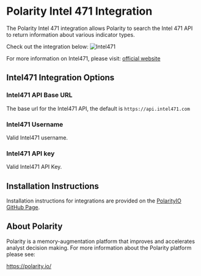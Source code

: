 # Polarity Intel 471 Integration

The Polarity Intel 471 integration allows Polarity to search the Intel 471 API to return information about various indicator types.


Check out the integration below:
![Intel471](https://user-images.githubusercontent.com/22529325/69731987-d766e500-10f8-11ea-9f9f-25b774097528.png)

For more information on Intel471, please visit: [official website](https://intel471.com/)
## Intel471 Integration Options

### Intel471 API Base URL
The base url for the Intel471 API, the default is `https://api.intel471.com`

### Intel471 Username
Valid Intel471 username.

### Intel471 API key
Valid Intel471 API Key.

## Installation Instructions

Installation instructions for integrations are provided on the [PolarityIO GitHub Page](https://polarityio.github.io/).

## About Polarity

Polarity is a memory-augmentation platform that improves and accelerates analyst decision making.  For more information about the Polarity platform please see:

https://polarity.io/
